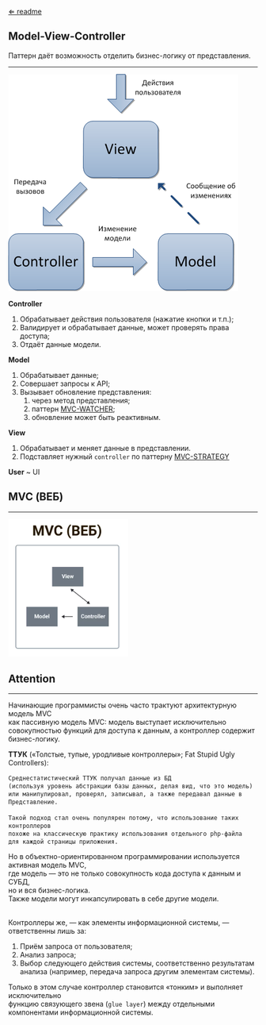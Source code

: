 [⇐ readme](../readme.md)

## Model-View-Controller
Паттерн даёт возможность отделить бизнес-логику от представления.

---
![](../imgs/0000074.png)

<b>Controller</b>
1. Обрабатывает действия пользователя (нажатие кнопки и т.п.);
2. Валидирует и обрабатывает данные, может проверять права доступа;
3. Отдаёт данные модели.

<b>Model</b>
1. Обрабатывает данные;
2. Совершает запросы к API;
3. Вызывает обновление представления:
   1. через метод представления;
   2. паттерн [MVC-WATCHER](MVC-WATCHER.md);
   3. обновление может быть реактивным.

<b>View</b>
1. Обрабатывает и меняет данные в представлении.
2. Подставляет нужный `controller` по паттерну [MVC-STRATEGY](MVC-STRATEGY.md)

<b>User</b> ~ UI

## MVC (ВЕБ)

---

![](../imgs/img.png)

## Attention

---

Начинающие программисты очень часто трактуют архитектурную модель MVC 
<br>как пассивную модель MVC: модель выступает исключительно совокупностью функций для доступа 
к данным, а контроллер содержит бизнес-логику.

**ТТУК** («Толстые, тупые, уродливые контроллеры»; Fat Stupid Ugly Controllers):
```text
Среднестатистический ТТУК получал данные из БД 
(используя уровень абстракции базы данных, делая вид, что это модель) 
или манипулировал, проверял, записывал, а также передавал данные в Представление. 

Такой подход стал очень популярен потому, что использование таких контроллеров 
похоже на классическую практику использования отдельного php-файла 
для каждой страницы приложения.
```

Но в объектно-ориентированном программировании используется активная модель MVC, 
<br>где модель — это не только совокупность кода доступа к данным и СУБД, 
<br>но и вся бизнес-логика.
<br>Также модели могут инкапсулировать в себе другие модели. 

<br>Контроллеры же, — как элементы информационной системы, — ответственны лишь за:
1. Приём запроса от пользователя;
2. Анализ запроса;
3. Выбор следующего действия системы, соответственно результатам анализа 
(например, передача запроса другим элементам системы).

Только в этом случае контроллер становится «тонким» и выполняет исключительно 
<br>функцию связующего звена (`glue layer`) между отдельными компонентами информационной системы.
